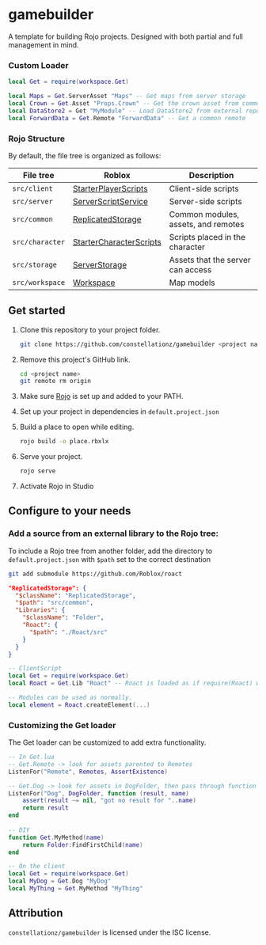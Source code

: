 # gamebuilder
A template for building Rojo projects. Designed with both partial and full management in mind.

### Custom Loader

```lua
local Get = require(workspace.Get)

local Maps = Get.ServerAsset "Maps" -- Get maps from server storage
local Crown = Get.Asset "Props.Crown" -- Get the crown asset from common storage
local DataStore2 = Get "MyModule" -- Load DataStore2 from external repo
local ForwardData = Get.Remote "ForwardData" -- Get a common remote
```

### Rojo Structure

By default, the file tree is organized as follows:

| File tree | Roblox | Description |
| - | - | - |
| `src/client` | [StarterPlayerScripts](https://developer.roblox.com/en-us/api-reference/class/PlayerScripts) | Client-side scripts |
| `src/server` | [ServerScriptService](https://developer.roblox.com/en-us/api-reference/class/ServerScriptService) | Server-side scripts |
| `src/common` | [ReplicatedStorage](https://developer.roblox.com/en-us/api-reference/class/ReplicatedStorage) | Common modules, assets, and remotes |
| `src/character` | [StarterCharacterScripts](https://developer.roblox.com/en-us/api-reference/class/StarterCharacterScripts) | Scripts placed in the character |
| `src/storage` | [ServerStorage](https://developer.roblox.com/en-us/api-reference/class/ServerStorage) | Assets that the server can access |
| `src/workspace` | [Workspace](https://developer.roblox.com/en-us/api-reference/class/Workspace) | Map models |

## Get started

1. Clone this repository to your project folder.

    ```bash
    git clone https://github.com/constellationz/gamebuilder <project name>
    ```

2. Remove this project's GitHub link.

    ```bash
    cd <project name>
    git remote rm origin
    ```

3. Make sure [Rojo](https://github.com/rojo-rbx/rojo) is set up and added to your PATH.

4. Set up your project in dependencies in `default.project.json`

5. Build a place to open while editing.

    ```bash
    rojo build -o place.rbxlx
    ```

6. Serve your project.

    ```bash
    rojo serve
    ```

7. Activate Rojo in Studio

## Configure to your needs

### Add a source from an external library to the Rojo tree:

To include a Rojo tree from another folder, add the directory to `default.project.json` with `$path` set to the correct destination

```bash
git add submodule https://github.com/Roblox/roact 
```

```json
"ReplicatedStorage": {
  "$className": "ReplicatedStorage",
  "$path": "src/common",
  "Libraries": {
    "$className": "Folder",
    "Roact": {
      "$path": "./Roact/src"
    }
  }
}
```

```lua
-- ClientScript
local Get = require(workspace.Get)
local Roact = Get.Lib "Roact" -- Roact is loaded as if require(Roact) was called.

-- Modules can be used as normally.
local element = Roact.createElement(...)
```

### Customizing the Get loader

The Get loader can be customized to add extra functionality.

```lua
-- In Get.lua
-- Get.Remote -> look for assets parented to Remotes
ListenFor("Remote", Remotes, AssertExistence)

-- Get.Dog -> look for assets in DogFolder, then pass through function
ListenFor("Dog", DogFolder, function (result, name)
    assert(result ~= nil, "got no result for "..name)
    return result
end
    
-- DIY
function Get.MyMethod(name)
    return Folder:FindFirstChild(name)
end
```

```lua
-- On the client
local Get = require(workspace.Get)
local MyDog = Get.Dog "MyDog"
local MyThing = Get.MyMethod "MyThing"
```

## Attribution

`constellationz/gamebuilder` is licensed under the ISC license.
